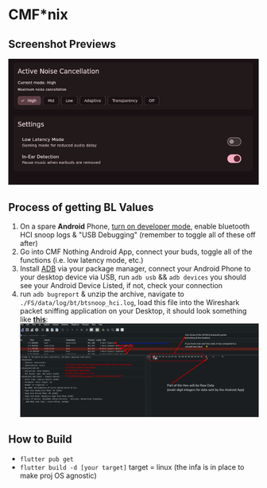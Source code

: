 # CMF*nix

## Screenshot Previews

![preview](./media/preview.png)

## Process of getting BL Values

1. On a spare **Android** Phone, [turn on developer mode](https://developer.android.com/studio/debug/dev-options), enable bluetooth HCI snoop logs & "USB Debugging" (remember to toggle all of these off after)
2. Go into CMF Nothing Android App, connect your buds, toggle all of the functions (i.e. low latency mode, etc.)
3. Install [ADB](https://developer.android.com/tools/adb) via your package manager, connect your Android Phone to your desktop device via USB, run `adb usb` && `adb devices` you should see your Android Device Listed, if not, check your connection
4. run `adb bugreport` & unzip the archive, navigate to `./FS/data/log/bt/btsnoop_hci.log`, load this file into the Wireshark packet sniffing application on your Desktop, it should look something like [**this**](https://github.com/0dayminusone/CMF-Linux-Client/blob/master/media/wireshark.png):
![wireshark preview](./media/wireshark.png)

## How to Build

- `flutter pub get`
- `flutter build -d [your target]` target = linux (the infa is in place to make proj OS agnostic)
